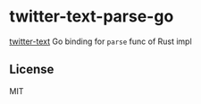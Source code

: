 # twitter-text-parse-go

[twitter-text](https://github.com/twitter/twitter-text) Go binding for `parse` func of Rust impl

## License

MIT

